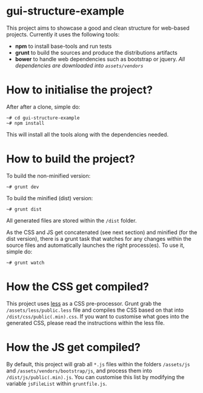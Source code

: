 gui-structure-example
===

This project aims to showcase a good and clean structure for web-based projects. Currently it uses the following tools:

* **npm** to install base-tools and run tests
* **grunt** to build the sources and produce the distributions artifacts
* **bower** to handle web dependencies such as bootstrap or jquery. *All dependencies are downloaded into `assets/vendors`*

How to initialise the project?
===

After after a clone, simple do:

```
~# cd gui-structure-example
~# npm install
```

This will install all the tools along with the dependencies needed.

How to build the project?
===

To build the non-minified version:

```
~# grunt dev
```

To build the minified (dist) version:

```
~# grunt dist
```

All generated files are stored within the `/dist` folder.

As the CSS and JS get concatenated (see next section) and minified (for the dist version), there is a grunt task that watches
for any changes within the source files and automatically launches the right process(es). To use it, simple do:

```
~# grunt watch
```

How the CSS get compiled?
===

This project uses [less](http://lesscss.org/) as a CSS pre-processor. Grunt grab the `/assets/less/public.less` file and
compiles the CSS based on that into `/dist/css/public(.min).css`. If you want to customise what goes into the generated CSS,
please read the instructions within the less file.

How the JS get compiled?
===

By default, this project will grab all `*.js` files within the folders `/assets/js` and `/assets/vendors/bootstrap/js`, 
and process them into `/dist/js/public(.min).js`. You can customise this list by modifying the variable `jsFileList` within `gruntfile.js`.